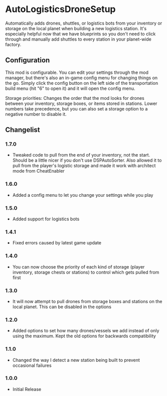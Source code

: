 AutoLogisticsDroneSetup
===========

Automatically adds drones, shuttles, or logistics bots from your inventory or storage on the local planet when building a new logistics station. It's especially helpful now that we have blueprints so you don't need to click through and manually add shuttles to every station in your planet-wide factory.

Configuration
-------

This mod is configurable. You can edit your settings through the mod manager, but there's also an in-game config menu for changing things on the go. Simply click the config button on the left side of the transportation build menu (hit "6" to open it) and it will open the config menu.

Storage priorities: Changes the order that the mod looks for drones between your inventory, storage boxes, or items stored in stations. Lower numbers take precedence, but you can also set a storage option to a negative number to disable it.


Changelist
--------

### 1.7.0

* Tweaked code to pull from the end of your inventory, not the start. Should be a little nicer if you don't use DSPAutoSorter. Also allowed it to pull from the player's logistic storage and made it work with architect mode from CheatEnabler

### 1.6.0

* Added a config menu to let you change your settings while you play

### 1.5.0

* Added support for logistics bots

### 1.4.1

* Fixed errors caused by latest game update

### 1.4.0

* You can now choose the priority of each kind of storage (player inventory, storage chests or stations) to control which gets pulled from first

### 1.3.0

* It will now attempt to pull drones from storage boxes and stations on the local planet. This can be disabled in the options

### 1.2.0

* Added options to set how many drones/vessels we add instead of only using the maximum. Kept the old options for backwards compatibility

### 1.1.0 

* Changed the way I detect a new station being built to prevent occasional failures

### 1.0.0 

* Initial Release